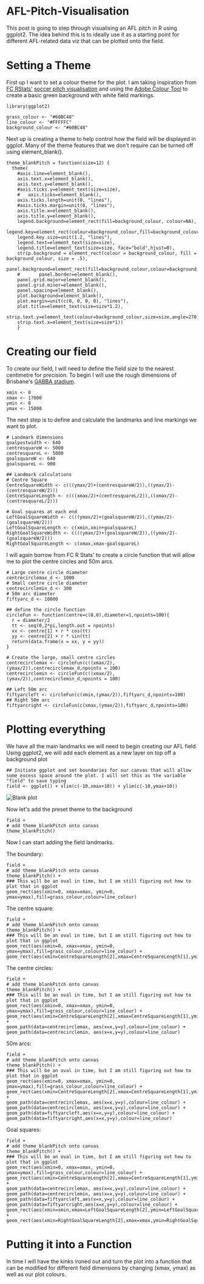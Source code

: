 # AFL-Pitch-Visualisation
This post is going to step through visualising an AFL pitch in R using ggplot2. The idea behind this is to ideally use it as a starting point for different AFL-related data viz that can be plotted onto the field.

# Setting a Theme
First up I want to set a colour theme for the plot. I am taking inspiration from [FC RStats'](https://github.com/FCrSTATS) [soccer pitch visualisation](https://github.com/FCrSTATS/Visualisations/blob/master/3.CreateAPitch.md) and using the [Adobe Colour Tool](https://color.adobe.com/create) to create a basic green background with white field markings. 
```
library(ggplot2)
```
```
grass_colour <- "#60BC48"
line_colour <- "#FFFFFC"
background_colour <- "#60BC48"
```
Next up is creating a theme to help control how the field will be displayed in ggplot. Many of the theme features that we don't require can be turned off using element_blank().
```
theme_blankPitch = function(size=12) { 
  theme(
    #axis.line=element_blank(), 
    axis.text.x=element_blank(), 
    axis.text.y=element_blank(), 
    #axis.ticks.y=element_text(size=size),
    #   axis.ticks=element_blank(),
    axis.ticks.length=unit(0, "lines"), 
    #axis.ticks.margin=unit(0, "lines"), 
    axis.title.x=element_blank(), 
    axis.title.y=element_blank(), 
    legend.background=element_rect(fill=background_colour, colour=NA), 
    legend.key=element_rect(colour=background_colour,fill=background_colour), 
    legend.key.size=unit(1.2, "lines"), 
    legend.text=element_text(size=size), 
    legend.title=element_text(size=size, face="bold",hjust=0),
    strip.background = element_rect(colour = background_colour, fill = background_colour, size = .5),
    panel.background=element_rect(fill=background_colour,colour=background_colour), 
    #       panel.border=element_blank(), 
    panel.grid.major=element_blank(), 
    panel.grid.minor=element_blank(), 
    panel.spacing=element_blank(), 
    plot.background=element_blank(), 
    plot.margin=unit(c(0, 0, 0, 0), "lines"), 
    plot.title=element_text(size=size*1.2), 
    strip.text.y=element_text(colour=background_colour,size=size,angle=270),
    strip.text.x=element_text(size=size*1))
    }
```
# Creating our field
To create our field, I will need to define the field size to the nearest centimetre for precision. To begin I will use the rough dimensions of Brisbane's [GABBA stadium](https://en.wikipedia.org/wiki/The_Gabba).
```
xmin <- 0
xmax <- 17000
ymin <- 0
ymax <- 15000
```
The next step is to define and calculate the landmarks and line markings we want to plot.

```
# Landmark dimensions
goalpostwidth <- 640
centresquareW <- 5000
centresquareL <- 5000
goalsquareW <- 640
goalsquareL <- 900

## Landmark calculations
# Centre Square
CentreSquareWidth <- c(((ymax/2)+(centresquareW/2)),((ymax/2)-(centresquareW/2)))
CentreSquareLength <- c(((xmax/2)+(centresquareL/2)),((xmax/2)-(centresquareL/2)))

# Goal squares at each end
LeftGoalSquareWidth <- c(((ymax/2)+(goalsquareW/2)),((ymax/2)-(goalsquareW/2)))
LeftGoalSquareLength <- c(xmin,xmin+goalsquareL)
RightGoalSquareWidth <- c(((ymax/2)+(goalsquareW/2)),((ymax/2)-(goalsquareW/2)))
RightGoalSquareLength <- c(xmax,xmax-goalsquareL)
```

I will again borrow from FC R Stats' to create a circle function that will allow me to plot the centre circles and 50m arcs.
```
# Large centre circle diameter
centrecirclemax_d <- 1000
# Small centre circle diameter
centrecirclemin_d <- 300
# 50m arc diameter
fiftyarc_d <- 10000

## define the circle function
circleFun <- function(centre=c(0,0),diameter=1,npoints=100){
  r = diameter/2
  tt <- seq(0,2*pi,length.out = npoints)
  xx <- centre[1] + r * cos(tt)
  yy <- centre[2] + r * sin(tt)
  return(data.frame(x = xx, y = yy))
}

# Create the large, small centre circles
centrecirclemax <- circleFun(c((xmax/2),(ymax/2)),centrecirclemax_d,npoints = 100)
centrecirclemin <- circleFun(c((xmax/2),(ymax/2)),centrecirclemin_d,npoints = 100)

## Left 50m arc
fiftyarcleft <- circleFun(c(xmin,(ymax/2)),fiftyarc_d,npoints=100)
## Right 50m arc
fiftyarcright <- circleFun(c(xmax,(ymax/2)),fiftyarc_d,npoints=100)
```
# Plotting everything

We have all the main landmarks we will need to begin creating our AFL field. Using ggplot2, we will add each element as a new layer on top off a background plot
```
## Initiate ggplot and set boundaries for our canvas that will allow some excess space around the plot. I will set this as the variable "field" to save typing
field <- ggplot() + xlim(c(-10,xmax+10)) + ylim(c(-10,ymax+10))
```
![Blank plot](https://github.com/jaredwatkin/AFL-Pitch-Visualisation/blob/master/Plot1.png)

Now let's add the preset theme to the background
```
field + 
# add theme_blankPitch onto canvas
theme_blankPitch()
```
Now I can start adding the field landmarks.

The boundary:
```
field + 
# add theme_blankPitch onto canvas
theme_blankPitch() +
### This will be an oval in time, but I am still figuring out how to plot that in ggplot
geom_rect(aes(xmin=0, xmax=xmax, ymin=0, ymax=ymax),fill=grass_colour,colour=line_colour)
```
The centre square:
```
field + 
# add theme_blankPitch onto canvas
theme_blankPitch() +
### This will be an oval in time, but I am still figuring out how to plot that in ggplot
geom_rect(aes(xmin=0, xmax=xmax, ymin=0, ymax=ymax),fill=grass_colour,colour=line_colour) +
geom_rect(aes(xmin=CentreSquareLength[2],xmax=CentreSquareLength[1],ymin=CentreSquareWidth[2],ymax=CentreSquareWidth[1]),fill=grass_colour,colour=line_colour)
```
The centre circles:
```
field + 
# add theme_blankPitch onto canvas
theme_blankPitch() +
### This will be an oval in time, but I am still figuring out how to plot that in ggplot
geom_rect(aes(xmin=0, xmax=xmax, ymin=0, ymax=ymax),fill=grass_colour,colour=line_colour) +
geom_rect(aes(xmin=CentreSquareLength[2],xmax=CentreSquareLength[1],ymin=CentreSquareWidth[2],ymax=CentreSquareWidth[1]),fill=grass_colour,colour=line_colour) + 
geom_path(data=centrecirclemax, aes(x=x,y=y),colour=line_colour) +
geom_path(data=centrecirclemin, aes(x=x,y=y),colour=line_colour)
```
50m arcs:
```
field + 
# add theme_blankPitch onto canvas
theme_blankPitch() +
### This will be an oval in time, but I am still figuring out how to plot that in ggplot
geom_rect(aes(xmin=0, xmax=xmax, ymin=0, ymax=ymax),fill=grass_colour,colour=line_colour) +
geom_rect(aes(xmin=CentreSquareLength[2],xmax=CentreSquareLength[1],ymin=CentreSquareWidth[2],ymax=CentreSquareWidth[1]),fill=grass_colour,colour=line_colour) + 
geom_path(data=centrecirclemax, aes(x=x,y=y),colour=line_colour) +
geom_path(data=centrecirclemin, aes(x=x,y=y),colour=line_colour) +
geom_path(data=fiftyarcleft,aes(x=x,y=y),colour=line_colour) +
geom_path(data=fiftyarcright,aes(x=x,y=y),colour=line_colour)
```
Goal squares:
```
field + 
# add theme_blankPitch onto canvas
theme_blankPitch() +
### This will be an oval in time, but I am still figuring out how to plot that in ggplot
geom_rect(aes(xmin=0, xmax=xmax, ymin=0, ymax=ymax),fill=grass_colour,colour=line_colour) +
geom_rect(aes(xmin=CentreSquareLength[2],xmax=CentreSquareLength[1],ymin=CentreSquareWidth[2],ymax=CentreSquareWidth[1]),fill=grass_colour,colour=line_colour) + 
geom_path(data=centrecirclemax, aes(x=x,y=y),colour=line_colour) +
geom_path(data=centrecirclemin, aes(x=x,y=y),colour=line_colour) +
geom_path(data=fiftyarcleft,aes(x=x,y=y),colour=line_colour) +
geom_path(data=fiftyarcright,aes(x=x,y=y),colour=line_colour) +
geom_rect(aes(xmin=xmin,xmax=LeftGoalSquareLength[2],ymin=LeftGoalSquareWidth[2],ymax=LeftGoalSquareWidth[1]),fill=grass_colour,colour=line_colour) +
geom_rect(aes(xmin=RightGoalSquareLength[2],xmax=xmax,ymin=RightGoalSquareWidth[2],ymax=RightGoalSquareWidth[1]),fill=grass_colour,colour=line_colour)
```

# Putting it into a Function

In time I will have the kinks ironed out and turn the plot into a function that can be modified for different field dimensions by changing (xmax, ymax) as well as our plot colours.
